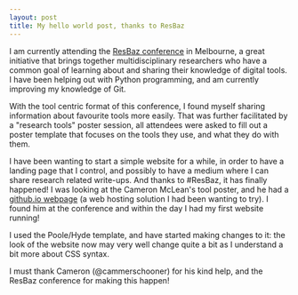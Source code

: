 ```yaml
---
layout: post
title: My hello world post, thanks to ResBaz
---
```


[]()

I am currently attending the [ResBaz conference](http://melbourne.resbaz.edu.au/conference)
in Melbourne, a great initiative that brings together multidisciplinary researchers who have a
common goal of learning about and sharing their knowledge of digital tools. I
have been helping out with Python programming, and am currently improving my
knowledge of Git.

With the tool centric format of this conference, I found myself sharing
information about favourite tools more easily. That was further
facilitated by a "research tools" poster session, all attendees were asked to
fill out a poster template that focuses on the tools they use, and what they do
with them.

I have been wanting to start a simple website for a while, in order to have a
landing page that I control, and possibly to have a medium where I can share
research related write-ups. And thanks to #ResBaz, it has finally happened! I
was looking at the Cameron McLean's tool poster, and he had a [github.io webpage](https://cameronmclean.github.io)
(a web hosting solution I had been wanting to try). I found him at the conference
and within the day I had my first website running!

I used the Poole/Hyde template, and have started making changes to it: the
look of the website now may very well change quite a bit as I understand a bit
more about CSS syntax.

I must thank Cameron (@cammerschooner) for his kind help, and the ResBaz conference for
making this happen!
